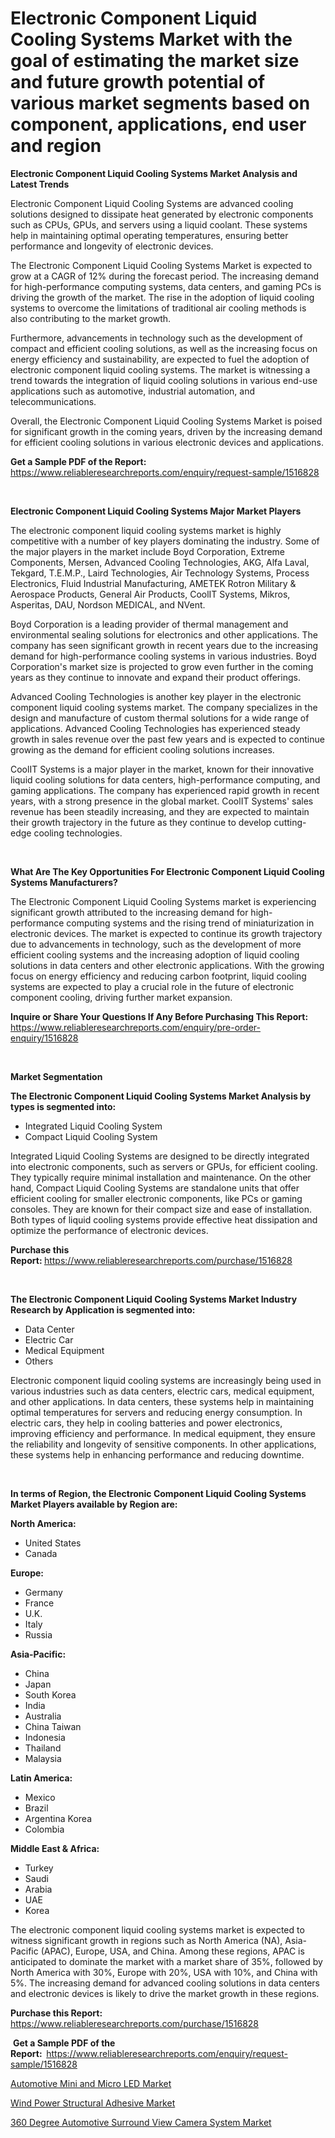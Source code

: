 <p><h1>Electronic Component Liquid Cooling Systems Market with the goal of estimating the market size and future growth potential of various market segments based on component, applications, end user and region</h1></p><p><strong>Electronic Component Liquid Cooling Systems Market Analysis and Latest Trends</strong></p>
<p><p>Electronic Component Liquid Cooling Systems are advanced cooling solutions designed to dissipate heat generated by electronic components such as CPUs, GPUs, and servers using a liquid coolant. These systems help in maintaining optimal operating temperatures, ensuring better performance and longevity of electronic devices.</p><p>The Electronic Component Liquid Cooling Systems Market is expected to grow at a CAGR of 12% during the forecast period. The increasing demand for high-performance computing systems, data centers, and gaming PCs is driving the growth of the market. The rise in the adoption of liquid cooling systems to overcome the limitations of traditional air cooling methods is also contributing to the market growth.</p><p>Furthermore, advancements in technology such as the development of compact and efficient cooling solutions, as well as the increasing focus on energy efficiency and sustainability, are expected to fuel the adoption of electronic component liquid cooling systems. The market is witnessing a trend towards the integration of liquid cooling solutions in various end-use applications such as automotive, industrial automation, and telecommunications.</p><p>Overall, the Electronic Component Liquid Cooling Systems Market is poised for significant growth in the coming years, driven by the increasing demand for efficient cooling solutions in various electronic devices and applications.</p></p>
<p><strong>Get a Sample PDF of the Report:&nbsp;</strong> <a href="https://www.reliableresearchreports.com/enquiry/request-sample/1516828">https://www.reliableresearchreports.com/enquiry/request-sample/1516828</a></p>
<p>&nbsp;</p>
<p><strong>Electronic Component Liquid Cooling Systems Major Market Players</strong></p>
<p><p>The electronic component liquid cooling systems market is highly competitive with a number of key players dominating the industry. Some of the major players in the market include Boyd Corporation, Extreme Components, Mersen, Advanced Cooling Technologies, AKG, Alfa Laval, Tekgard, T.E.M.P., Laird Technologies, Air Technology Systems, Process Electronics, Fluid Industrial Manufacturing, AMETEK Rotron Military & Aerospace Products, General Air Products, CoolIT Systems, Mikros, Asperitas, DAU, Nordson MEDICAL, and NVent.</p><p>Boyd Corporation is a leading provider of thermal management and environmental sealing solutions for electronics and other applications. The company has seen significant growth in recent years due to the increasing demand for high-performance cooling systems in various industries. Boyd Corporation's market size is projected to grow even further in the coming years as they continue to innovate and expand their product offerings.</p><p>Advanced Cooling Technologies is another key player in the electronic component liquid cooling systems market. The company specializes in the design and manufacture of custom thermal solutions for a wide range of applications. Advanced Cooling Technologies has experienced steady growth in sales revenue over the past few years and is expected to continue growing as the demand for efficient cooling solutions increases.</p><p>CoolIT Systems is a major player in the market, known for their innovative liquid cooling solutions for data centers, high-performance computing, and gaming applications. The company has experienced rapid growth in recent years, with a strong presence in the global market. CoolIT Systems' sales revenue has been steadily increasing, and they are expected to maintain their growth trajectory in the future as they continue to develop cutting-edge cooling technologies.</p></p>
<p>&nbsp;</p>
<p><strong>What Are The Key Opportunities For Electronic Component Liquid Cooling Systems Manufacturers?</strong></p>
<p><p>The Electronic Component Liquid Cooling Systems market is experiencing significant growth attributed to the increasing demand for high-performance computing systems and the rising trend of miniaturization in electronic devices. The market is expected to continue its growth trajectory due to advancements in technology, such as the development of more efficient cooling systems and the increasing adoption of liquid cooling solutions in data centers and other electronic applications. With the growing focus on energy efficiency and reducing carbon footprint, liquid cooling systems are expected to play a crucial role in the future of electronic component cooling, driving further market expansion.</p></p>
<p><strong>Inquire or Share Your Questions If Any Before Purchasing This Report:</strong> <a href="https://www.reliableresearchreports.com/enquiry/pre-order-enquiry/1516828">https://www.reliableresearchreports.com/enquiry/pre-order-enquiry/1516828</a></p>
<p>&nbsp;</p>
<p><strong>Market Segmentation</strong></p>
<p><strong>The Electronic Component Liquid Cooling Systems Market Analysis by types is segmented into:</strong></p>
<p><ul><li>Integrated Liquid Cooling System</li><li>Compact Liquid Cooling System</li></ul></p>
<p><p>Integrated Liquid Cooling Systems are designed to be directly integrated into electronic components, such as servers or GPUs, for efficient cooling. They typically require minimal installation and maintenance. On the other hand, Compact Liquid Cooling Systems are standalone units that offer efficient cooling for smaller electronic components, like PCs or gaming consoles. They are known for their compact size and ease of installation. Both types of liquid cooling systems provide effective heat dissipation and optimize the performance of electronic devices.</p></p>
<p><strong>Purchase this Report:&nbsp;</strong><a href="https://www.reliableresearchreports.com/purchase/1516828">https://www.reliableresearchreports.com/purchase/1516828</a></p>
<p>&nbsp;</p>
<p><strong>The Electronic Component Liquid Cooling Systems Market Industry Research by Application is segmented into:</strong></p>
<p><ul><li>Data Center</li><li>Electric Car</li><li>Medical Equipment</li><li>Others</li></ul></p>
<p><p>Electronic component liquid cooling systems are increasingly being used in various industries such as data centers, electric cars, medical equipment, and other applications. In data centers, these systems help in maintaining optimal temperatures for servers and reducing energy consumption. In electric cars, they help in cooling batteries and power electronics, improving efficiency and performance. In medical equipment, they ensure the reliability and longevity of sensitive components. In other applications, these systems help in enhancing performance and reducing downtime.</p></p>
<p>&nbsp;</p>
<p><strong>In terms of Region, the Electronic Component Liquid Cooling Systems Market Players available by Region are:</strong></p>
<p>
    <p> <strong> North America: </strong>
        <ul>
            <li>United States</li>
            <li>Canada</li>
        </ul>
        </p> 
    <p> <strong> Europe: </strong>
        <ul>
            <li>Germany</li>
            <li>France</li>
            <li>U.K.</li>
            <li>Italy</li>
            <li>Russia</li>
        </ul>
        </p> 
    <p> <strong> Asia-Pacific: </strong>
        <ul>
            <li>China</li>
            <li>Japan</li>
            <li>South Korea</li>
            <li>India</li>
            <li>Australia</li>
            <li>China Taiwan</li>
            <li>Indonesia</li>
            <li>Thailand</li>
            <li>Malaysia</li>
        </ul>
        </p> 
    <p> <strong> Latin America: </strong>
        <ul>
            <li>Mexico</li>
            <li>Brazil</li>
            <li>Argentina Korea</li>
            <li>Colombia</li>
        </ul>
        </p> 
    <p> <strong> Middle East & Africa: </strong>
        <ul>
            <li>Turkey</li>
            <li>Saudi</li>
            <li>Arabia</li>
            <li>UAE</li>
            <li>Korea</li>
        </ul>
    </p>
    </p>
<p><p>The electronic component liquid cooling systems market is expected to witness significant growth in regions such as North America (NA), Asia-Pacific (APAC), Europe, USA, and China. Among these regions, APAC is anticipated to dominate the market with a market share of 35%, followed by North America with 30%, Europe with 20%, USA with 10%, and China with 5%. The increasing demand for advanced cooling solutions in data centers and electronic devices is likely to drive the market growth in these regions.</p></p>
<p><strong>Purchase this Report: </strong><a href="https://www.reliableresearchreports.com/purchase/1516828">https://www.reliableresearchreports.com/purchase/1516828</a></p>
<p>&nbsp;<strong>Get a Sample PDF of the Report:&nbsp;&nbsp;</strong><a href="https://www.reliableresearchreports.com/enquiry/request-sample/1516828">https://www.reliableresearchreports.com/enquiry/request-sample/1516828</a></p>
<p><strong></strong></p>
<p><p><a href="https://view.publitas.com/reportprime-1/automotive-mini-and-micro-led-market-growth-market-trends-covid-19-impact-and-forecasts-for-period-from-2024-2031/">Automotive Mini and Micro LED Market</a></p><p><a href="https://view.publitas.com/reportprime-1/wind-power-structural-adhesive-market-dynamics-2024-2031-also-about-its-market-trends-projections-and-opportunities/">Wind Power Structural Adhesive Market</a></p><p><a href="https://view.publitas.com/reportprime-1/insights-into-360-degree-automotive-surround-view-camera-system-market-size-analysing-market-share-trends-and-growth-from-2024-to-2031/">360 Degree Automotive Surround View Camera System Market</a></p></p>